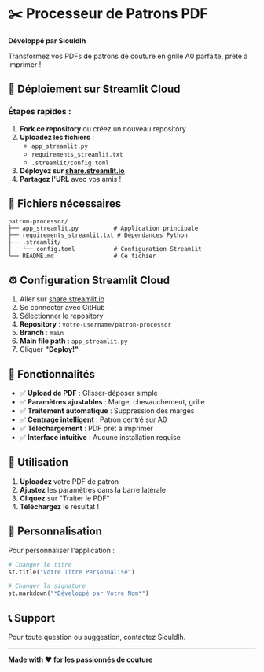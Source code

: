 # ✂️ Processeur de Patrons PDF

**Développé par Siouldlh**

Transformez vos PDFs de patrons de couture en grille A0 parfaite, prête à imprimer !

## 🚀 Déploiement sur Streamlit Cloud

### Étapes rapides :

1. **Fork ce repository** ou créez un nouveau repository
2. **Uploadez les fichiers** :
   - `app_streamlit.py`
   - `requirements_streamlit.txt`
   - `.streamlit/config.toml`
3. **Déployez sur [share.streamlit.io](https://share.streamlit.io)**
4. **Partagez l'URL** avec vos amis !

## 📁 Fichiers nécessaires

```
patron-processor/
├── app_streamlit.py          # Application principale
├── requirements_streamlit.txt # Dépendances Python
├── .streamlit/
│   └── config.toml           # Configuration Streamlit
└── README.md                 # Ce fichier
```

## ⚙️ Configuration Streamlit Cloud

1. Aller sur [share.streamlit.io](https://share.streamlit.io)
2. Se connecter avec GitHub
3. Sélectionner le repository
4. **Repository** : `votre-username/patron-processor`
5. **Branch** : `main`
6. **Main file path** : `app_streamlit.py`
7. Cliquer **"Deploy!"**

## 🎯 Fonctionnalités

- ✅ **Upload de PDF** : Glisser-déposer simple
- ✅ **Paramètres ajustables** : Marge, chevauchement, grille
- ✅ **Traitement automatique** : Suppression des marges
- ✅ **Centrage intelligent** : Patron centré sur A0
- ✅ **Téléchargement** : PDF prêt à imprimer
- ✅ **Interface intuitive** : Aucune installation requise

## 📱 Utilisation

1. **Uploadez** votre PDF de patron
2. **Ajustez** les paramètres dans la barre latérale
3. **Cliquez** sur "Traiter le PDF"
4. **Téléchargez** le résultat !

## 🔧 Personnalisation

Pour personnaliser l'application :

```python
# Changer le titre
st.title("Votre Titre Personnalisé")

# Changer la signature
st.markdown("*Développé par Votre Nom*")
```

## 📞 Support

Pour toute question ou suggestion, contactez Siouldlh.

---

**Made with ❤️ for les passionnés de couture**
